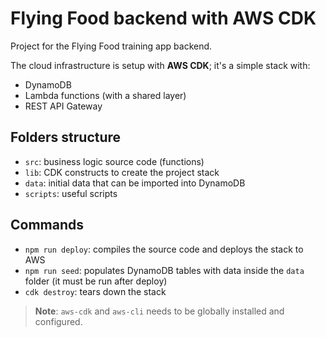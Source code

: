 # Flying Food backend with AWS CDK

Project for the Flying Food training app backend.

The cloud infrastructure is setup with **AWS CDK**; it's a simple stack with:

- DynamoDB
- Lambda functions (with a shared layer)
- REST API Gateway

## Folders structure

- `src`: business logic source code (functions)
- `lib`: CDK constructs to create the project stack
- `data`: initial data that can be imported into DynamoDB
- `scripts`: useful scripts

## Commands

- `npm run deploy`: compiles the source code and deploys the stack to AWS
- `npm run seed`: populates DynamoDB tables with data inside the `data` folder (it must be run after deploy)
- `cdk destroy`: tears down the stack

> **Note**: `aws-cdk` and `aws-cli` needs to be globally installed and configured.
